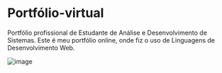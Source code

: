 # Portfólio-virtual
Portfólio profissional de Estudante de Análise e Desenvolvimento de Sistemas.
Este é meu portfólio online, onde fiz o uso de Linguagens de Desenvolvimento Web.

![image](https://github.com/user-attachments/assets/728f17a3-916c-4b30-94cc-355280a8b4bf)
